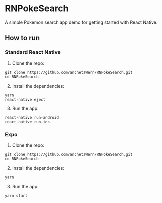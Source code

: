# RNPokeSearch

A simple Pokemon search app demo for getting started with React Native.

## How to run

### Standard React Native

1.  Clone the repo:

```
git clone https://github.com/anchetaWern/RNPokeSearch.git
cd RNPokeSearch
```

2.  Install the dependencies:

```
yarn
react-native eject
```

3.  Run the app:

```
react-native run-android
react-native run-ios
```

### Expo

1.  Clone the repo:

```
git clone https://github.com/anchetaWern/RNPokeSearch.git
cd RNPokeSearch
```

2.  Install the dependencies:

```
yarn
```

3.  Run the app:

```
yarn start
```
